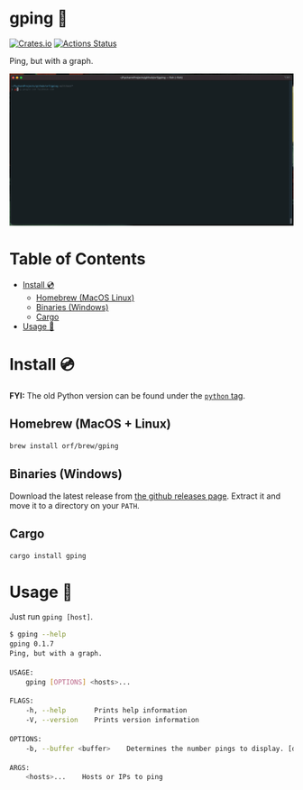 # gping 🚀

[![Crates.io](https://img.shields.io/crates/v/gping.svg)](https://crates.io/crates/gping)
[![Actions Status](https://github.com/orf/gping/workflows/CI/badge.svg)](https://github.com/orf/gping/actions)

Ping, but with a graph.

![](./images/readme-example.gif)

Table of Contents
=================

   * [Install :cd:](#install-cd)
      * [Homebrew (MacOS   Linux)](#homebrew-macos--linux)
      * [Binaries (Windows)](#binaries-windows)
      * [Cargo](#cargo)
   * [Usage :saxophone:](#usage-saxophone)

# Install :cd:

**FYI:** The old Python version can be found under the [`python` tag](https://github.com/orf/gping/tree/python).

## Homebrew (MacOS + Linux)

```bash
brew install orf/brew/gping
```

## Binaries (Windows)

Download the latest release from [the github releases page](https://github.com/orf/gping/releases). Extract it 
and move it to a directory on your `PATH`.

## Cargo

`cargo install gping`

# Usage :saxophone:

Just run `gping [host]`.

```bash
$ gping --help
gping 0.1.7
Ping, but with a graph.

USAGE:
    gping [OPTIONS] <hosts>...

FLAGS:
    -h, --help       Prints help information
    -V, --version    Prints version information

OPTIONS:
    -b, --buffer <buffer>    Determines the number pings to display. [default: 100]

ARGS:
    <hosts>...    Hosts or IPs to ping
```

